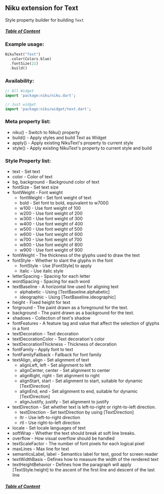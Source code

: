 ## Niku extension for Text

Style property builder for building `Text`

##### [Table of Content](https://github.com/saltyaom/niku/blob/main/doc/widget/README.md)

### Example usage:
```dart
NikuText("Text")
  .color(Colors.blue)
  .fontSize(21)
  .build()
```

### Availability: 
```dart
// All Widget
import 'package:niku/niku.dart';

// Just widget
import 'package:niku/widget/text.dart';
```

### Meta property list:
- niku() - Switch to Niku() property
- build() - Apply styles and build Text as Widget
- apply() - Apply existing NikuText's property to current style
- style() - Apply existing NikuText's property to current style and build

### Style Property list:
- text - Set text
- color - Color of text
- bg, background - Background color of text
- fontSize - Set text size
- fontWeight - Font weight
  - fontWeight - Set font weight of text
  - bold - Set font to bold, equivalent to w700()
  - w100 - Use font weight of 100
  - w200 - Use font weight of 200
  - w300 - Use font weight of 300
  - w400 - Use font weight of 400
  - w500 - Use font weight of 500
  - w600 - Use font weight of 600
  - w700 - Use font weight of 700
  - w800 - Use font weight of 800
  - w900 - Use font weight of 900
- fontWeight - The thickness of the glyphs used to draw the text
- fontStyle - Whether to slant the glyphs in the font
  - fontStyle - Use [FontStyle] to apply
  - italic - Use italic style
- letterSpacing - Spacing for each letter
- wordSpacing - Spacing for each word
- textBaseline - A horizontal line used for aligning text
  - alphabetic - Using [TextBaseline.alphabetic]
  - ideographic - Using [TextBaseline.ideographic]
- height - Fixed height for text
- forground - The paint drawn as a foreground for the text.
- background - The paint drawn as a background for the text.
- shadows - Collection of text's shadow
- fontFeatures - A feature tag and value that affect the selection of glyphs in a font
- textDecoration - Text decoration
- textDecorationColor - Text decoration's color
- textDecorationThickness - Thickness of decoration
- fontFamily - Apply font to text
- fontFamilyFallback - Fallback for font family
- textAlign, align - Set alignment of text
  - alignLeft, left - Set alignment to left
  - alignCenter, center - Set alignment to center
  - alignRight, right - Set alignment to right
  - alignStart, start - Set alignment to start, suitable for dynamic [TextDirection]
  - alignEnd, end - Set alignment to end, suitable for dynamic [TextDirection]
  - alignJustify, justify - Set alignment to justify
- textDirection - Set whether text is left-to-right or right-to-left direction.
  - textDirection - Set textDirection by using [TextDirection]
  - ltr - Use left-to-right direction
  - rtl - Use right-to-left direction
- locale - Set locale languages of text
- softWrap - Whether the text should break at soft line breaks.
- overflow - How visual overflow should be handled
- textScaleFactor - The number of font pixels for each logical pixel
- maxLines - Max line for text
- semanticsLabel, label - Semantics label for text, good for screen reader
- textWidthBasis - Defines how to measure the width of the rendered text
- textHeightBehavior - Defines how the paragraph will apply [TextStyle.height] to the ascent of the first line and descent of the last line

##### [Table of Content](https://github.com/saltyaom/niku/blob/main/doc/widget/README.md)
